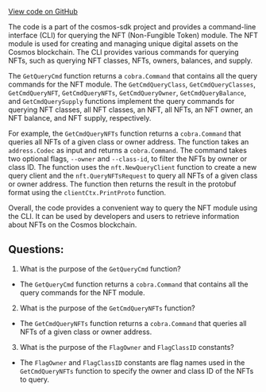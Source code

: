 [View code on GitHub](https://github.com/cosmos/cosmos-sdk.git/x/nft/client/cli/query.go)

The code is a part of the cosmos-sdk project and provides a command-line interface (CLI) for querying the NFT (Non-Fungible Token) module. The NFT module is used for creating and managing unique digital assets on the Cosmos blockchain. The CLI provides various commands for querying NFTs, such as querying NFT classes, NFTs, owners, balances, and supply.

The `GetQueryCmd` function returns a `cobra.Command` that contains all the query commands for the NFT module. The `GetCmdQueryClass`, `GetCmdQueryClasses`, `GetCmdQueryNFT`, `GetCmdQueryNFTs`, `GetCmdQueryOwner`, `GetCmdQueryBalance`, and `GetCmdQuerySupply` functions implement the query commands for querying NFT classes, all NFT classes, an NFT, all NFTs, an NFT owner, an NFT balance, and NFT supply, respectively.

For example, the `GetCmdQueryNFTs` function returns a `cobra.Command` that queries all NFTs of a given class or owner address. The function takes an `address.Codec` as input and returns a `cobra.Command`. The command takes two optional flags, `--owner` and `--class-id`, to filter the NFTs by owner or class ID. The function uses the `nft.NewQueryClient` function to create a new query client and the `nft.QueryNFTsRequest` to query all NFTs of a given class or owner address. The function then returns the result in the protobuf format using the `clientCtx.PrintProto` function.

Overall, the code provides a convenient way to query the NFT module using the CLI. It can be used by developers and users to retrieve information about NFTs on the Cosmos blockchain.
## Questions: 
 1. What is the purpose of the `GetQueryCmd` function?
- The `GetQueryCmd` function returns a `cobra.Command` that contains all the query commands for the NFT module.

2. What is the purpose of the `GetCmdQueryNFTs` function?
- The `GetCmdQueryNFTs` function returns a `cobra.Command` that queries all NFTs of a given class or owner address.

3. What is the purpose of the `FlagOwner` and `FlagClassID` constants?
- The `FlagOwner` and `FlagClassID` constants are flag names used in the `GetCmdQueryNFTs` function to specify the owner and class ID of the NFTs to query.